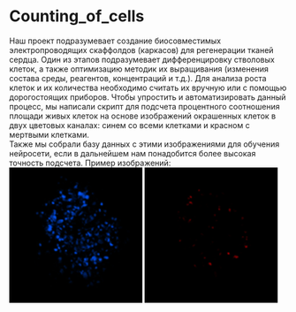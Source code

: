 # Counting_of_cells
Наш проект подразумевает создание биосовместимых электропроводящих скаффолдов (каркасов) для регенерации тканей сердца. Один из этапов подразумевает дифференцировку стволовых клеток, а также оптимизацию методик их выращивания (изменения состава среды, реагентов, концентраций и т.д.). Для анализа роста клеток и их количества необходимо считать их вручную или с помощью дорогостоящих приборов. Чтобы упростить и автоматизировать данный процесс, мы написали скрипт для подсчета процентного соотношения площади живых клеток на основе изображений окрашенных клеток в двух цветовых каналах: синем со всеми клетками и красном с мертвыми клетками.<br>
Также мы собрали базу данных с этими изображениями для обучения нейросети, если в дальнейшем нам понадобится более высокая точность подсчета.
Пример изображений:<br>
![Image](/images/8_2_all.png)
![Image](/images/8_2_dead.png)
